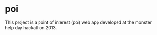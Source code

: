 poi
===

This project is a point of interest (poi) web app developed at the monster help day hackathon 2013.
